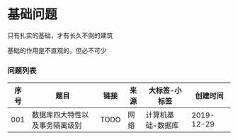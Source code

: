 # 基础问题

只有扎实的基础，才有长久不倒的建筑

基础的作用是不直观的，但必不可少

### 问题列表

|序号|题目|链接|来源|大标签-小标签|创建时间
|--|--|--|--|--|--|
|001|数据库四大特性以及事务隔离级别|TODO|网络|计算机基础-数据库|2019-12-29|
